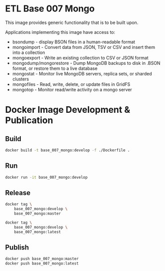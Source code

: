 # ETL Base 007 Mongo

This image provides generic functionality that is to be built upon.

Applications implementing this image have access to:

- bsondump - display BSON files in a human-readable format
- mongoimport - Convert data from JSON, TSV or CSV and insert them into a collection
- mongoexport - Write an existing collection to CSV or JSON format
- mongodump/mongorestore - Dump MongoDB backups to disk in .BSON format, or restore them to a live database
- mongostat - Monitor live MongoDB servers, replica sets, or sharded clusters
- mongofiles - Read, write, delete, or update files in GridFS
- mongotop - Monitor read/write activity on a mongo server

# Docker Image Development & Publication

## Build
```sh
docker build -t base_007_mongo:develop -f ./Dockerfile .
```
## Run
```sh
docker run -it base_007_mongo:develop
```

## Release
```sh
docker tag \
	base_007_mongo:develop \
	base_007_mongo:master

docker tag \
	base_007_mongo:develop \
	base_007_mongo:latest
```

## Publish
```sh
docker push base_007_mongo:master
docker push base_007_mongo:latest
```

